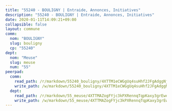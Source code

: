 ```yaml
---
title: "55240 - BOULIGNY | Entraide, Annonces, Initiatives"
description: "55240 - BOULIGNY | Entraide, Annonces, Initiatives"
date: 2020-01-11T14:09:21+09:00
collapsible: false
layout: commune
comm:
  nom: "BOULIGNY"
  slug: bouligny
  cp: "55240"
dept:
  nom: "Meuse"
  slug: meuse
  num: "55"
peerpad:
  comm:
    read_path: /r/markdown/55240_bouligny/4XTTM1eCWGgUq4suHhf2JFgAdggNjoFqBcJTbcyHHsuiKAeLQ
    write_path: /w/markdown/55240_bouligny/4XTTM1eCWGgUq4suHhf2JFgAdggNjoFqBcJTbcyHHsuiKAeLQ-K3TgUwrheY9iy5Y5Dh9kwVxuimLuZV8txrYE2LQngRzUNN839NUcTQpmoi7m6dP2d5LnWd3HDvtPYKNpdHxBPHJeMLwW1oeeU62cTwDkKom661gDLb5W3qevp6h9FXAQyRHnEyzY
  dept:
    read_path: /r/markdown/55_meuse/4XTTMAZogFYjc3kPXRennqTqpKaxy3grEwemFqg29rwkrPVit
    write_path: /w/markdown/55_meuse/4XTTMAZogFYjc3kPXRennqTqpKaxy3grEwemFqg29rwkrPVit-K3TgUKFK4U3KduRmUzLc9vHoSRQG77sF2Wbs3cyWXobZcgb6TfASJcGDPror5ZZanBF6Mpjeq1Ushd16Pu9ha9F7F38qzhQqES3b79Xt7LuU1tzmWNED66pWnroExmsHxWtFur2G
---
```


